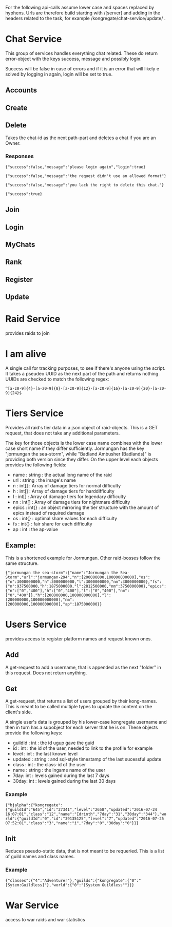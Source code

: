 For the following api-calls assume lower case and spaces replaced by hyphens. Urls are therefore build starting with /[server] and adding in the headers related to the task, for example /kongregate/chat-service/update/ .

# Chat Service

This group of services handles everything chat related. These do return error-object with the keys success, message and possibly login.

Success will be false in case of errors and if it is an error that will likely e solved by logging in again, login will be set to true.

## Accounts

## Create

## Delete

Takes the chat-id as the next path-part and deletes a chat if you are an Owner.

### Responses

`{"success":false,"message":"please login again","login":true}`

`{"success":false,"message":"the request didn't use an allowed format"}`

`{"success":false,"message":"you lack the right to delete this chat."}`

`{"success":true}`

## Join

## Login

## MyChats

## Rank

## Register

## Update

# Raid Service

provides raids to join

# I am alive

A single call for tracking purposes, to see if there's anyone using the script. It takes a pseudeo UUID as the next part of the path and returns nothing. UUIDs are checked to match the following regex:

`^[a-z0-9]{4}-[a-z0-9]{8}-[a-z0-9]{12}-[a-z0-9]{16}-[a-z0-9]{20}-[a-z0-9]{24}$`

# Tiers Service

Provides all raid's tier data in a json object of raid-objects. This is a GET request, that does not take any additional parameters.

The key for those objects is the lower case name combines with the lower case short name if they differ sufficiently.
Jormungan has the key "jormungan the sea-storm", while "Badland Ambusher (Badlands)" is providing both version since they differ.
On the upper level each objects provides the following fields:

- name : string : the actual long name of the raid
- url : string : the image's name
- n : int[] : Array of damage tiers for normal difficulty
- h : int[] : Array of damage tiers for harddifficulty
- l : int[] : Array of damage tiers for legendary difficulty
- nn : int[] : Array of damage tiers for nightmare difficulty
- epics : int{} : an object mirroring the tier structure with the amount of epics instead of required damage
- os : int{} : optimal share values for each difficulty
- fs : int{} : fair share for each difficulty
- ap : int : the ap-value

## Example:

This is a shortened example for Jormungan. Other raid-bosses follow the same structure.

`{"jormungan the sea-storm":{"name":"Jormungan the Sea-Storm","url":"jormungan-294","n":[200000000,100000000000],"os":{"n":3000000000,"h":3000000000,"l":3000000000,"nm":3000000000},"fs":{"n":937500000,"h":1875000000,"l":2812500000,"nm":3750000000},"epics":{"n":["0","400"],"h":["0","400"],"l":["0","400"],"nm":["0","400"]},"h":[200000000,100000000000],"l":[200000000,100000000000],"nm":[200000000,100000000000],"ap":1875000000}}`

# Users Service

provides access to register platform names and request known ones.

## Add

A get-request to add a username, that is appended as the next "folder" in this request. Does not return anything.

## Get

A get-request, that returns a list of users grouped by their kong-names. This is meant to be called multiple types to update the content on the client's side.

A single user's data is grouped by his lower-case kongregate username and then in turn has a supobject for each server that he is on. These objects provide the following keys:

- guildId : int : the id ugup gave the guid
- id : int : the id of the user, needed to link to the profile for example
- level : int : the last known level
- updated : string : and sql-style timestamp of the last sucessful update
- class : int : the class-id of the user
- name : string : the ingame name of the user
- 7day: int : levels gained during the last 7 days
- 30day: int : levels gained during the last 30 days

### Example

`{"bjalpha":{"kongregate":{"guildId":"645","id":"27341","level":"2658","updated":"2016-07-24 16:07:01","class":"12","name":"Idrinth","7day":"31","30day":"344"},"world":{"guildId":"0","id":"39135125","level":"7","updated":"2016-07-25 07:52:01","class":"3","name":"i","7day":"0","30day":"0"}}}` 

## Init

Reduces pseudo-static data, that is not meant to be requeried. This is a list of guild names and class names.

### Example

`{"classes":{"4":"Adventurer"},"guilds":{"kongregate":{"0":"[Sytem:Guildless]"},"world":{"0":"[System Guildless""}}}`

# War Service

access to war raids and war statistics